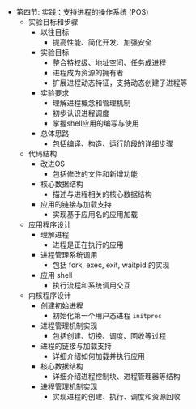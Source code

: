 - 第四节: 实践：支持进程的操作系统 (POS)
  - 实验目标和步骤
    - 以往目标
      - 提高性能、简化开发、加强安全
    - 实验目标
      - 整合特权级、地址空间、任务成进程
      - 进程成为资源的拥有者
      - 扩展进程动态特征，支持动态创建子进程等
    - 实验要求
      - 理解进程概念和管理机制
      - 初步认识进程调度
      - 掌握shell应用的编写与使用
    - 总体思路
      - 包括编译、构造、运行阶段的详细步骤
  - 代码结构
    - 改进OS
      - 包括修改的文件和新增功能
    - 核心数据结构
      - 描述与进程相关的核心数据结构
    - 应用的链接与加载支持
      - 实现基于应用名的应用加载
  - 应用程序设计
    - 理解进程
      - 进程是正在执行的应用
    - 进程管理系统调用
      - 包括 fork, exec, exit, waitpid 的实现
    - 应用 shell
      - 执行流程和系统调用交互
  - 内核程序设计
    - 创建初始进程
      - 初始化第一个用户态进程 `initproc`
    - 进程管理机制实现
      - 包括创建、切换、调度、回收等过程
    - 进程的链接与加载支持
      - 详细介绍如何加载并执行应用
    - 核心数据结构
      - 详细介绍进程控制块、进程管理器等结构
    - 进程管理机制实现
      - 实现进程的创建、执行、调度和资源回收

